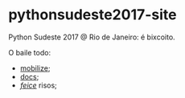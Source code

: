 # pythonsudeste2017-site
Python Sudeste 2017 @ Rio de Janeiro: é bixcoito.

O baile todo:
- [mobilize](https://orgpysudeste2017.mobilize.io);
- [docs](https://docs.google.com/document/d/1NF30R2KKnJkoyFTcVhiW6s5yvPI_LlV0Hxg5m44vJOc/edit?usp=sharing);
- [_feice_](https://www.facebook.com/pythonsudeste/) risos;
